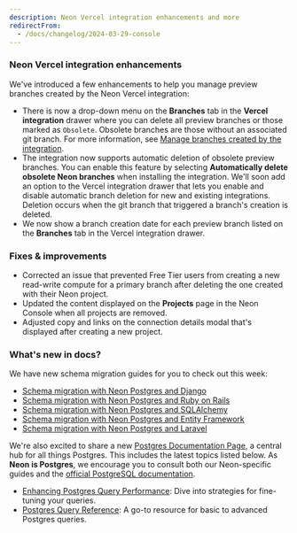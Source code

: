 ```yaml
---
description: Neon Vercel integration enhancements and more
redirectFrom:
  - /docs/changelog/2024-03-29-console
---
```


### Neon Vercel integration enhancements

We've introduced a few enhancements to help you manage preview branches created by the Neon Vercel integration:

- There is now a drop-down menu on the **Branches** tab in the **Vercel integration** drawer where you can delete all preview branches or those marked as `Obsolete`. Obsolete branches are those without an associated git branch. For more information, see [Manage branches created by the integration](/docs/guides/vercel#manage-branches-created-by-the-integration).
- The integration now supports automatic deletion of obsolete preview branches. You can enable this feature by selecting **Automatically delete obsolete Neon branches** when installing the integration. We'll soon add an option to the Vercel integration drawer that lets you enable and disable automatic branch deletion for new and existing integrations. Deletion occurs when the git branch that triggered a branch's creation is deleted.
- We now show a branch creation date for each preview branch listed on the **Branches** tab in the Vercel integration drawer.

### Fixes & improvements

- Corrected an issue that prevented Free Tier users from creating a new read-write compute for a primary branch after deleting the one created with their Neon project. 
- Updated the content displayed on the **Projects** page in the Neon Console when all projects are removed.
- Adjusted copy and links on the connection details modal that's displayed after creating a new project.

### What's new in docs?

We have new schema migration guides for you to check out this week:

- [Schema migration with Neon Postgres and Django](/docs/guides/django-migrations)
- [Schema migration with Neon Postgres and Ruby on Rails](/docs/guides/rails-migrations)
- [Schema migration with Neon Postgres and SQLAlchemy](/docs/guides/sqlalchemy-migrations)
- [Schema migration with Neon Postgres and Entity Framework](/docs/guides/entity-migrations)
- [Schema migration with Neon Postgres and Laravel](https://neon.tech/docs/guides/laravel-migrations)

We're also excited to share a new [Postgres Documentation Page](/docs/postgresql/introduction), a central hub for all things Postgres. This includes the latest topics listed below. As **Neon is Postgres**, we encourage you to consult both our Neon-specific guides and the [official PostgreSQL documentation](https://www.postgresql.org/docs/current/).

- [Enhancing Postgres Query Performance](/docs/postgresql/query-performance): Dive into strategies for fine-tuning your queries.
- [Postgres Query Reference](/docs/postgresql/query-reference): A go-to resource for basic to advanced Postgres queries.
